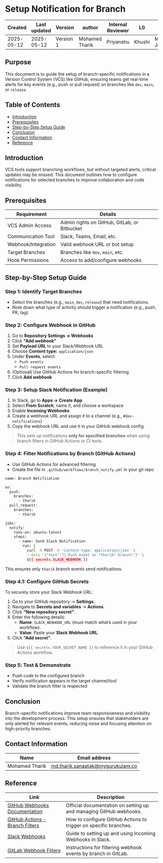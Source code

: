 # **Setup Notification for Branch** 

| Created        | Last updated      | Version         | author|  Internal Reviewer | L0 | L1 | L2|
|----------------|----------------|-----------------|-----------------|-----|------|----|----|
| 2025-05-12  | 2025-05-12   |     Version 1         |  Mohamed Tharik |Priyanshu|Khushi|Mukul Joshi |Piyush Upadhyay|

## Purpose
This document is to guide the setup of branch-specific notifications in a Version Control System (VCS) like GitHub, ensuring teams get real-time alerts for key events (e.g., push or pull request) on branches like `dev`, `main`, or `release`.

## Table of Contents
- [Introduction](#introduction)
- [Prerequisites](#prerequisites)
- [Step-by-Step Setup Guide](#step-by-step-setup-guide)
- [Conclusion](#conclusion)
- [Contact Information](#contact-information)
- [Reference](#reference)

## Introduction 
VCS tools support branching workflows, but without targeted alerts, critical updates may be missed. This document outlines how to configure notifications for selected branches to improve collaboration and code visibility.

## Prerequisites

| Requirement            | Details                                        |
|------------------------|------------------------------------------------|
| VCS Admin Access       | Admin rights on GitHub, GitLab, or Bitbucket  |
| Communication Tool     | Slack, Teams, Email, etc.                     |
| Webhook/Integration    | Valid webhook URL or bot setup                |
| Target Branches        | Branches like `dev`, `main`, etc.             |
| Hook Permissions       | Access to add/configure webhooks              |

## Step-by-Step Setup Guide

### Step 1: Identify Target Branches
- Select the branches (e.g., `main`, `dev`, `release`) that need notifications.
- Note down what type of activity should trigger a notification (e.g., push, PR, tag).

### Step 2: Configure Webhook in GitHub
1. Go to **Repository Settings → Webhooks**
2. Click **"Add webhook"**
3. Set **Payload URL** to your Slack/Webhook URL
4. Choose **Content type:** `application/json`
5. Under **Events**, select:
   - `Push events`
   - `Pull request events`
6. (Optional) Use GitHub Actions for branch-specific filtering
7. Click **Add webhook**

### Step 3: Setup Slack Notification (Example)
1. In Slack, go to **Apps → Create App**
2. Select **From Scratch**, name it, and choose a workspace
3. Enable **Incoming Webhooks**
4. Create a webhook URL and assign it to a channel (e.g., `#dev-notifications`)
5. Copy the webhook URL and use it in your GitHub webhook config

> This sets up notifications **only for specified branches** when using branch filters in GitHub Actions or CI tools.

### Step 4: Filter Notifications by Branch (GitHub Actions)
- Use GitHub Actions for advanced filtering
- Create the file in `.github/workflows/branch_notify.yml` in your git repo 
```bash
name: Branch Notification

on:
  push:
    branches:
      - tharik
  pull_request:
    branches:
      - tharik

jobs:
  notify:
    runs-on: ubuntu-latest
    steps:
      - name: Send Slack Notification
        run: |
          curl -X POST -H 'Content-type: application/json' \
          --data '{"text":"🔔 Push event on *tharik* branch!"}' \
          ${{ secrets.SLACK_WEBHOOK }}
```
This ensures only `tharik` branch events send notifications.

### Step 4.1: Configure GitHub Secrets

To securely store your Slack Webhook URL:

1. Go to your GitHub repository → **Settings**.
2. Navigate to **Secrets and variables** → **Actions**.
3. Click **"New repository secret"**.
4. Enter the following details:
   - **Name**: `SLACK_WEBHOOK_URL` (must match what’s used in your workflow).
   - **Value**: Paste your **Slack Webhook URL**.
5. Click **"Add secret"**.

> Use `${{ secrets.YOUR_SECRET_NAME }}` to reference it in your GitHub Actions workflow.

### Step 5: Test & Demonstrate
- Push code to the configured branch
- Verify notification appears in the target channel/tool
- Validate the branch filter is respected

## Conclusion

Branch-specific notifications improve team responsiveness and visibility into the development process. This setup ensures that stakeholders are only alerted for relevant events, reducing noise and focusing attention on high-priority branches.

## Contact Information
| Name | Email address         |
|------|------------------------|
| Mohamed Tharik  | md.tharik.sanaatak@mygurukulam.co    |

## Reference

| Link                                                                                                         | Description                                                       |
|--------------------------------------------------------------------------------------------------------------|-------------------------------------------------------------------|
| [GitHub Webhooks Documentation](https://docs.github.com/en/developers/webhooks-and-events/webhooks/about-webhooks) | Official documentation on setting up and managing GitHub webhooks. |
| [GitHub Actions - Branch Filters](https://docs.github.com/en/actions/using-workflows/workflow-syntax-for-github-actions#onpushpull_requestbranchestags) | How to configure GitHub Actions to trigger on specific branches.  |
| [Slack Webhooks](https://api.slack.com/messaging/webhooks)                                                  | Guide to setting up and using Incoming Webhooks in Slack.         |
| [GitLab Webhook Filters](https://docs.gitlab.com/ee/user/project/integrations/webhooks.html#filtering-push-events-by-branch) | Instructions for filtering webhook events by branch in GitLab.   |


